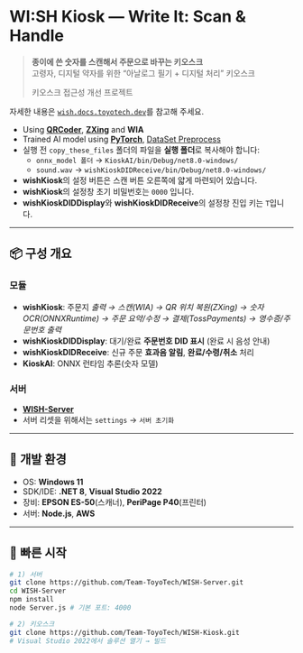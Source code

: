 # WI:SH Kiosk — Write It: Scan & Handle

> **종이에 쓴 숫자를 스캔해서 주문으로 바꾸는 키오스크**  
> 고령자, 디지털 약자를 위한 “아날로그 필기 + 디지털 처리” 키오스크
>
> 키오스크 접근성 개선 프로젝트

자세한 내용은 [`wish.docs.toyotech.dev`](https://wish.docs.toyotech.dev/)를 참고해 주세요.

- Using **[QRCoder](https://github.com/codebude/QRCoder)**, **[ZXing](https://github.com/zxing/zxing)** and **WIA**
- Trained AI model using **[PyTorch](https://github.com/pytorch/pytorch)**, [DataSet Preprocess](https://github.com/Team-ToyoTech/WISH-ImagePreprocess)
- 실행 전 `copy_these_files` 폴더의 파일을 **실행 폴더**로 복사해야 합니다:
  - `onnx_model 폴더` → `KioskAI/bin/Debug/net8.0-windows/`
  - `sound.wav`   → `wishKioskDIDReceive/bin/Debug/net8.0-windows/`
- **wishKiosk**의 설정 버튼은 스캔 버튼 오른쪽에 얇게 마련되어 있습니다.
- **wishKiosk**의 설정창 초기 비밀번호는 `0000` 입니다.
- **wishKioskDIDDisplay**와 **wishKioskDIDReceive**의 설정창 진입 키는 `T`입니다.

---

## 📦 구성 개요

### 모듈
- **wishKiosk**: 주문지 *출력 → 스캔(WIA) → QR 위치 복원(ZXing) → 숫자 OCR(ONNXRuntime) → 주문 요약/수정 → 결제(TossPayments) → 영수증/주문번호 출력*
- **wishKioskDIDDisplay**: 대기/완료 **주문번호 DID 표시** (완료 시 음성 안내)
- **wishKioskDIDReceive**: 신규 주문 **효과음 알림**, **완료/수령/취소** 처리
- **KioskAI**: ONNX 런타임 추론(숫자 모델)

### 서버
- **[WISH-Server](https://github.com/Team-ToyoTech/WISH-Server)**
- 서버 리셋을 위해서는 `settings` → `서버 초기화`

---

## 🧰 개발 환경

- OS: **Windows 11**
- SDK/IDE: **.NET 8**, **Visual Studio 2022**
- 장비: **EPSON ES-50**(스캐너), **PeriPage P40**(프린터)
- 서버: **Node.js**, **AWS**

---

## 🚀 빠른 시작

```bash
# 1) 서버
git clone https://github.com/Team-ToyoTech/WISH-Server.git
cd WISH-Server
npm install
node Server.js # 기본 포트: 4000

# 2) 키오스크
git clone https://github.com/Team-ToyoTech/WISH-Kiosk.git
# Visual Studio 2022에서 솔루션 열기 → 빌드
